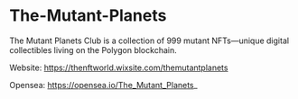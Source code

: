# The-Mutant-Planets

The Mutant Planets Club is a collection of 999 mutant NFTs—unique digital collectibles living on the Polygon blockchain.

Website: https://thenftworld.wixsite.com/themutantplanets

Opensea: https://opensea.io/The_Mutant_Planets_
